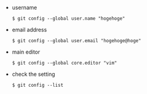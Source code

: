 
- username
    ```
    $ git config --global user.name "hogehoge"
    ```
- email address
    ```
    $ git config --global user.email "hogehoge@hoge"
    ```
- main editor
    ```
    $ git config --global core.editor "vim"
    ```

- check the setting
    ```
    $ git config --list
    ```
